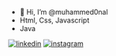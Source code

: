 - 👋 Hi, I’m @muhammed0nal
- Html, Css, Javascript
- Java

[![linkedin](https://img.shields.io/badge/Linkedin-000000?style=for-the-badge&logo=Linkedin&logoColor=white)](https://www.linkedin.com/in/muhammed-onal-1b347a223/)
[![instagram](https://img.shields.io/badge/Linkedin-000000?style=for-the-badge&logo=Linkedin&logoColor=white)](https://instagram.com/muhammed0nal?igshid=MzNlNGNkZWQ4Mg==)
<!---
muhammed0nal/muhammed0nal is a ✨ special ✨ repository because its `README.md` (this file) appears on your GitHub profile.
You can click the Preview link to take a look at your changes.
--->
